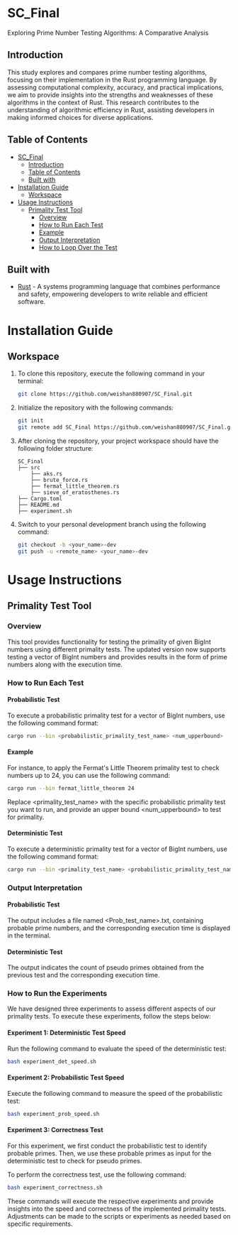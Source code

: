 # SC_Final
Exploring Prime Number Testing Algorithms: A Comparative Analysis

## Introduction

This study explores and compares prime number testing algorithms, focusing on their implementation in the Rust programming language. By assessing computational complexity, accuracy, and practical implications, we aim to provide insights into the strengths and weaknesses of these algorithms in the context of Rust. This research contributes to the understanding of algorithmic efficiency in Rust, assisting developers in making informed choices for diverse applications.

## Table of Contents

- [SC_Final](#SC_Final)
    - [Introduction](#introduction)
    - [Table of Contents](#table-of-contents)
    - [Built with](#built-with)
- [Installation Guide](#installation-guide)
    - [Workspace](#workspace)
- [Usage Instructions](#usage-instructions)
    - [Primality Test Tool](#primality-test-tool)
        - [Overview](#overview)
        - [How to Run Each Test](#how-to-run-each-test)
        - [Example](#example)
        - [Output Interpretation](#output-interpretation)
        - [How to Loop Over the Test](#how-to-loop-over-the-test)
  

## Built with
* [Rust](https://www.rust-lang.org) - A systems programming language that combines performance and safety, empowering developers to write reliable and efficient software.

# Installation Guide

## Workspace
1. To clone this repository, execute the following command in your terminal:
    ```sh
    git clone https://github.com/weishan880907/SC_Final.git
    ```

2. Initialize the repository with the following commands:
    ```sh
    git init
    git remote add SC_Final https://github.com/weishan880907/SC_Final.git
    ```

3. After cloning the repository, your project workspace should have the following folder structure:
    ```
    SC_Final 
    ├── src
        ├── aks.rs
        ├── brute_force.rs
        ├── fermat_little_theorem.rs
        ├── sieve_of_eratosthenes.rs
    ├── Cargo.toml
    ├── README.md
    ├── experiment.sh
    ```

4. Switch to your personal development branch using the following command:
    ```sh
    git checkout -b <your_name>-dev
    git push -u <remote_name> <your_name>-dev
    ```

# Usage Instructions

## Primality Test Tool

### Overview
This tool provides functionality for testing the primality of given BigInt numbers using different primality tests. The updated version now supports testing a vector of BigInt numbers and provides results in the form of prime numbers along with the execution time.

### How to Run Each Test
#### Probabilistic Test

To execute a probabilistic primality test for a vector of BigInt numbers, use the following command format:

```sh
cargo run --bin <probabilistic_primality_test_name> <num_upperbound>
```

#### Example
For instance, to apply the Fermat's Little Theorem primality test to check numbers up to 24, you can use the following command:
```sh
cargo run --bin fermat_little_theorem 24
```

Replace <primality_test_name> with the specific probabilistic primality test you want to run, and provide an upper bound <num_upperbound> to test for primality.

#### Deterministic Test

To execute a deterministic primality test for a vector of BigInt numbers, use the following command format:
```sh
cargo run --bin <primality_test_name> <probabilistic_primality_test_name>.txt

```

### Output Interpretation
#### Probabilistic Test
The output includes a file named <Prob_test_name>.txt, containing probable prime numbers, and the corresponding execution time is displayed in the terminal.

#### Deterministic Test

The output indicates the count of pseudo primes obtained from the previous test and the corresponding execution time.
### How to Run the Experiments
We have designed three experiments to assess different aspects of our primality tests. To execute these experiments, follow the steps below:

#### Experiment 1: Deterministic Test Speed

Run the following command to evaluate the speed of the deterministic test:
```sh
bash experiment_det_speed.sh
```

#### Experiment 2: Probabilistic Test Speed

Execute the following command to measure the speed of the probabilistic test:
```sh
bash experiment_prob_speed.sh
```

#### Experiment 3: Correctness Test

For this experiment, we first conduct the probabilistic test to identify probable primes. Then, we use these probable primes as input for the deterministic test to check for pseudo primes.

To perform the correctness test, use the following command:
```sh
bash experiment_correctness.sh
```
These commands will execute the respective experiments and provide insights into the speed and correctness of the implemented primality tests. Adjustments can be made to the scripts or experiments as needed based on specific requirements.